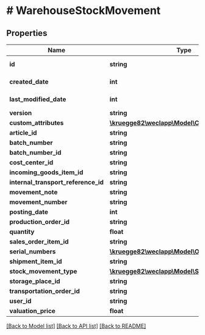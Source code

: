 # # WarehouseStockMovement

## Properties

Name | Type | Description | Notes
------------ | ------------- | ------------- | -------------
**id** | **string** |  | [optional] [readonly]
**created_date** | **int** |  | [optional] [readonly]
**last_modified_date** | **int** |  | [optional] [readonly]
**version** | **string** |  | [optional]
**custom_attributes** | [**\kruegge82\weclapp\Model\CustomAttribute[]**](CustomAttribute.md) |  | [optional]
**article_id** | **string** |  | [optional]
**batch_number** | **string** |  | [optional]
**batch_number_id** | **string** |  | [optional]
**cost_center_id** | **string** |  | [optional]
**incoming_goods_item_id** | **string** |  | [optional]
**internal_transport_reference_id** | **string** |  | [optional]
**movement_note** | **string** |  | [optional]
**movement_number** | **string** |  | [optional]
**posting_date** | **int** |  | [optional]
**production_order_id** | **string** |  | [optional]
**quantity** | **float** |  | [optional]
**sales_order_item_id** | **string** |  | [optional]
**serial_numbers** | [**\kruegge82\weclapp\Model\OnlyId[]**](OnlyId.md) |  | [optional]
**shipment_item_id** | **string** |  | [optional]
**stock_movement_type** | [**\kruegge82\weclapp\Model\StockMovementType**](StockMovementType.md) |  | [optional]
**storage_place_id** | **string** |  | [optional]
**transportation_order_id** | **string** |  | [optional]
**user_id** | **string** |  | [optional]
**valuation_price** | **float** |  | [optional]

[[Back to Model list]](../../README.md#models) [[Back to API list]](../../README.md#endpoints) [[Back to README]](../../README.md)
